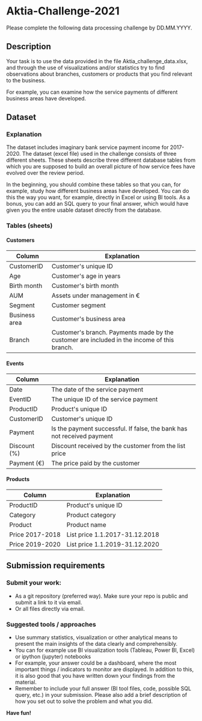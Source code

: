 # Aktia-Challenge-2021

Please complete the following data processing challenge by DD.MM.YYYY.

## Description
Your task is to use the data provided in the file Aktia_challenge_data.xlsx, and through the use of visualizations and/or statistics try to find observations about branches, customers or products that you find relevant to the business.  

For example, you can examine how the service payments of different business areas have developed.

## Dataset
### Explanation
The dataset includes imaginary bank service payment income for 2017-2020. The dataset (excel file) used in the challenge consists of three different sheets. These sheets describe three different database tables from which you are supposed to build an overall picture of how service fees have evolved over the review period. 

In the beginning, you should combine these tables so that you can, for example, study how different business areas have developed. You can do this the way you want, for example, directly in Excel or using BI tools. As a bonus, you can add an SQL query to your final answer, which would have given you the entire usable dataset directly from the database.

### Tables (sheets)
#### Customers
Column | Explanation
------------ | -------------
CustomerID | Customer's unique ID
Age | Customer's age in years
Birth month | Customer's birth month
AUM | Assets under management in €
Segment | Customer segment
Business area | Customer's business area
Branch | Customer's branch. Payments made by the customer are included in the income of this branch.

#### Events
Column | Explanation
------------ | -------------
Date | The date of the service payment
EventID |The unique ID of the service payment
ProductID | Product's unique ID
CustomerID | Customer's unique ID
Payment | Is the payment successful. If false, the bank has not received payment
Discount (%) | Discount received by the customer from the list price
Payment (€) | The price paid by the customer

#### Products
Column | Explanation
------------ | -------------
ProductID | Product's unique ID
Category | Product category
Product | Product name
Price 2017-2018 | List price 1.1.2017-31.12.2018
Price 2019-2020 | List price 1.1.2019-31.12.2020

## Submission requirements
### Submit your work:
* As a git repository (preferred way). Make sure your repo is public and submit a link to it via email.
* Or all files directly via email.

### Suggested tools / approaches

* Use summary statistics, visualization or other analytical means to present the main insights of the data clearly and comprehensibly. 
* You can for example use BI visualization tools (Tableau, Power BI, Excel) or ipython (jupyter) notebooks
* For example, your answer could be a dashboard, where the most important things / indicators to monitor are displayed. In addition to this, it is also good that you have written down your findings from the material.
* Remember to include your full answer (BI tool files, code, possible SQL query, etc.) in your submission. Please also add a brief description of how you set out to solve the problem and what you did. 

**Have fun!**
